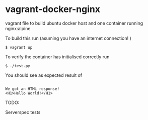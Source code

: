 # vagrant-docker-nginx
vagrant file to build ubuntu docker host and one container running nginx:alpine

To build this run (asuming you have an internet connection! )

```
$ vagrant up
```

To verify the container has initialised correctly run

```
$ ./test.py

```

You should see as expected result of

```

We got an HTML response!
<H1>Hello World!</H1>
```

TODO:

Serverspec tests